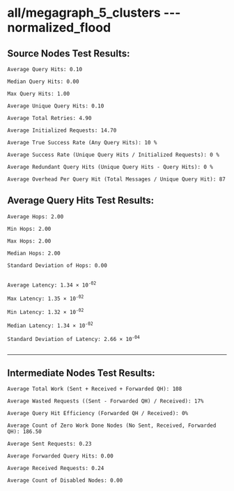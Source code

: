 # all/megagraph_5_clusters --- normalized_flood
## Source Nodes Test Results:
	Average Query Hits: 0.10

	Median Query Hits: 0.00

	Max Query Hits: 1.00

	Average Unique Query Hits: 0.10

	Average Total Retries: 4.90

	Average Initialized Requests: 14.70

	Average True Success Rate (Any Query Hits): 10 %

	Average Success Rate (Unique Query Hits / Initialized Requests): 0 %

	Average Redundant Query Hits (Unique Query Hits - Query Hits): 0 %

	Average Overhead Per Query Hit (Total Messages / Unique Query Hit): 87



## Average Query Hits Test Results:
<pre><code>Average Hops: 2.00

Min Hops: 2.00

Max Hops: 2.00

Median Hops: 2.00

Standard Deviation of Hops: 0.00


Average Latency: 1.34 × 10<sup>-02</sup>

Max Latency: 1.35 × 10<sup>-02</sup>

Min Latency: 1.32 × 10<sup>-02</sup>

Median Latency: 1.34 × 10<sup>-02</sup>

Standard Deviation of Latency: 2.66 × 10<sup>-04</sup>

</code></pre>

---------------------------------------------
## Intermediate Nodes Test Results:

	Average Total Work (Sent + Received + Forwarded QH): 108

	Average Wasted Requests ((Sent - Forwarded QH) / Received): 17%

	Average Query Hit Efficiency (Forwarded QH / Received): 0%

	Average Count of Zero Work Done Nodes (No Sent, Received, Forwarded QH): 186.50

	Average Sent Requests: 0.23

	Average Forwarded Query Hits: 0.00

	Average Received Requests: 0.24

	Average Count of Disabled Nodes: 0.00

